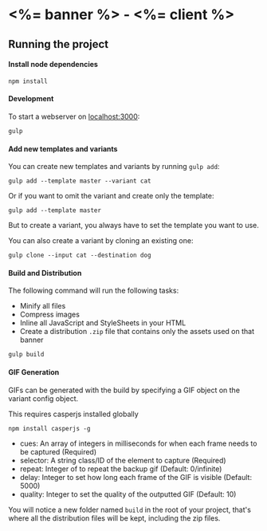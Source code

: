 # <%= banner %> - <%= client %>

## Running the project

#### Install node dependencies
```
npm install
```

#### Development
To start a webserver on [localhost:3000](http://localhost:3000):
```
gulp
```

#### Add new templates and variants
You can create new templates and variants by running `gulp add`:
```
gulp add --template master --variant cat
```

Or if you want to omit the variant and create only the template:
```
gulp add --template master
```

But to create a variant, you always have to set the template you want to use.

You can also create a variant by cloning an existing one:
```
gulp clone --input cat --destination dog
```

#### Build and Distribution
The following command will run the following tasks:

- Minify all files
- Compress images
- Inline all JavaScript and StyleSheets in your HTML
- Create a distribution `.zip` file that contains only the assets used on that banner

```
gulp build
```

#### GIF Generation
GIFs can be generated with the build by specifying a GIF object on the variant config object.

This requires casperjs installed globally

```
npm install casperjs -g
```


- cues: An array of integers in milliseconds for when each frame needs to be captured (Required)
- selector: A string class/ID of the element to capture (Required)
- repeat: Integer of to repeat the backup gif (Default: 0/infinite)
- delay: Integer to set how long each frame of the GIF is visible (Default: 5000)
- quality: Integer to set the quality of the outputted GIF (Default: 10)


You will notice a new folder named `build` in the root of your project, that's where all the distribution files will be kept, including the zip files.
